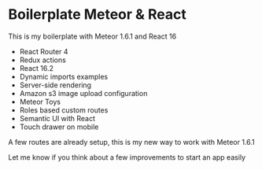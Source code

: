 # Boilerplate Meteor & React

This is my boilerplate with Meteor 1.6.1 and React 16

 * React Router 4
 * Redux actions
 * React 16.2
 * Dynamic imports examples
 * Server-side rendering
 * Amazon s3 image upload configuration
 * Meteor Toys
 * Roles based custom routes
 * Semantic UI with React
 * Touch drawer on mobile


A few routes are already setup, this is my new way to work with Meteor 1.6.1

Let me know if you think about a few improvements to start an app easily
